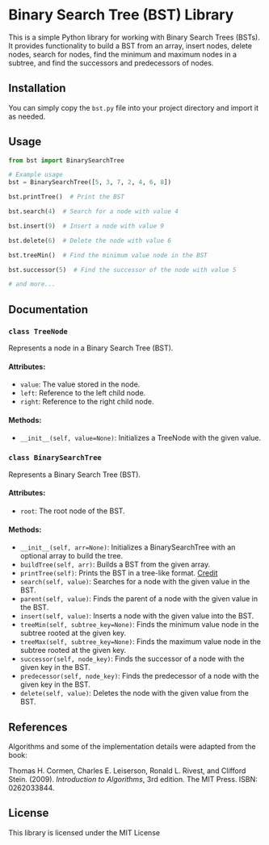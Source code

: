 # Binary Search Tree (BST) Library
This is a simple Python library for working with Binary Search Trees (BSTs). It provides functionality to build a BST from an array, insert nodes, delete nodes, search for nodes, find the minimum and maximum nodes in a subtree, and find the successors and predecessors of nodes.

## Installation
You can simply copy the `bst.py` file into your project directory and import it as needed.

## Usage
```python
from bst import BinarySearchTree

# Example usage
bst = BinarySearchTree([5, 3, 7, 2, 4, 6, 8])

bst.printTree()  # Print the BST

bst.search(4)  # Search for a node with value 4

bst.insert(9)  # Insert a node with value 9

bst.delete(6)  # Delete the node with value 6

bst.treeMin()  # Find the minimum value node in the BST

bst.successor(5)  # Find the successor of the node with value 5

# and more...
```

## Documentation
### `class TreeNode`
Represents a node in a Binary Search Tree (BST).

#### Attributes:
- `value`: The value stored in the node.
- `left`: Reference to the left child node.
- `right`: Reference to the right child node.

#### Methods:
- `__init__(self, value=None)`: Initializes a TreeNode with the given value.

### `class BinarySearchTree`
Represents a Binary Search Tree (BST).

#### Attributes:
- `root`: The root node of the BST.

#### Methods:
- `__init__(self, arr=None)`: Initializes a BinarySearchTree with an optional array to build the tree.
- `buildTree(self, arr)`: Builds a BST from the given array.
- `printTree(self)`: Prints the BST in a tree-like format. [Credit](https://stackoverflow.com/a/72497198/23355472)
- `search(self, value)`: Searches for a node with the given value in the BST.
- `parent(self, value)`: Finds the parent of a node with the given value in the BST.
- `insert(self, value)`: Inserts a node with the given value into the BST.
- `treeMin(self, subtree_key=None)`: Finds the minimum value node in the subtree rooted at the given key.
- `treeMax(self, subtree_key=None)`: Finds the maximum value node in the subtree rooted at the given key.
- `successor(self, node_key)`: Finds the successor of a node with the given key in the BST.
- `predecessor(self, node_key)`: Finds the predecessor of a node with the given key in the BST.
- `delete(self, value)`: Deletes the node with the given value from the BST.

## References
Algorithms and some of the implementation details were adapted from the book:

Thomas H. Cormen, Charles E. Leiserson, Ronald L. Rivest, and Clifford Stein. (2009). *Introduction to Algorithms*, 3rd edition. The MIT Press. ISBN: 0262033844.

## License
This library is licensed under the MIT License
